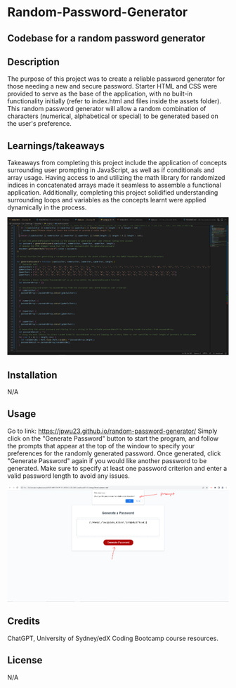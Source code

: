 # Random-Password-Generator
## Codebase for a random password generator

## Description
The purpose of this project was to create a reliable password generator for those needing a new and secure password. Starter HTML and CSS were provided to serve as the base of the application, with no built-in functionality initially (refer to index.html and files inside the assets folder). This random password generator will allow a random combination of characters (numerical, alphabetical or special) to be generated based on the user's preference.

## Learnings/takeaways
Takeaways from completing this project include the application of concepts surrounding user prompting in JavaScript, as well as if conditionals and array usage. Having access to and utilizing the math library for randomized indices in concatenated arrays made it seamless to assemble a functional application. Additionally, completing this project solidified understanding surrounding loops and variables as the concepts learnt were applied dynamically in the process. 

![alt text](assets/images/screenshot.PNG)
        
## Installation
N/A

## Usage 
Go to link: https://jpwu23.github.io/random-password-generator/ Simply click on the "Generate Password" button to start the program, and follow the prompts that appear at the top of the window to specify your preferences for the randomly generated password. Once generated, click "Generate Password" again if you would like another password to be generated. Make sure to specify at least one password criterion and enter a valid password length to avoid any issues.

![alt text](assets/images/screenshot2.PNG)

## Credits
ChatGPT, University of Sydney/edX Coding Bootcamp course resources. 

## License
N/A
